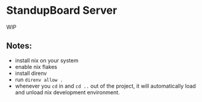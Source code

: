 # StandupBoard Server

WIP

## Notes:
- install nix on your system 
- enable nix flakes
- install direnv
- run `direnv allow .`
- whenever you `cd` in and `cd ..` out of the project, it will automatically load and unload nix development environment.

